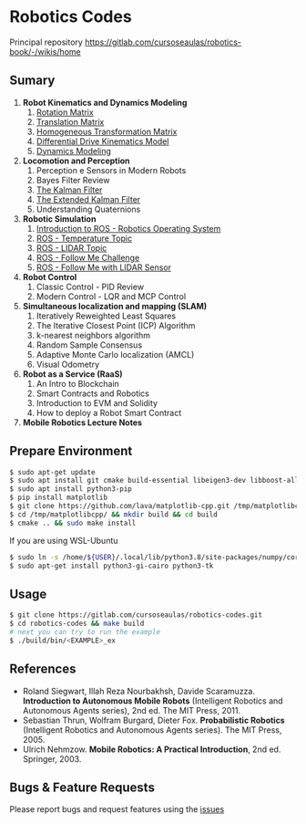 # Robotics Codes

Principal repository https://gitlab.com/cursoseaulas/robotics-book/-/wikis/home

## Sumary

1. **Robot Kinematics and Dynamics Modeling**
	1. [Rotation Matrix](src/examples/1/rotation_ex.cpp)
	1. [Translation Matrix](src/examples/1/translation_ex.cpp)
	1. [Homogeneous Transformation Matrix](src/examples/1/hTransformation_ex.cpp)
	1. [Differential Drive Kinematics Model](src/examples/1/diff_drive_Kinematics_ex.cpp)
	1. [Dynamics Modeling](src/examples/1/dc_motor_ex.cpp)
1. **Locomotion and Perception**
	1. Perception e Sensors in Modern Robots
	1. Bayes Filter Review
	1. [The Kalman Filter](https://gitlab.com/jeferson.lima/kalman-filter)
	1. [The Extended Kalman Filter](https://gitlab.com/jeferson.lima/kalman-filter)
	1. Understanding Quaternions
1. **Robotic Simulation**
	1. [Introduction to ROS - Robotics Operating System](src/examples/3/README.md)
	1. [ROS - Temperature Topic](src/examples/3/example_ws/src/temperature_sensor)
	1. [ROS - LIDAR Topic](src/examples/3/example_ws/src/lidar_sensor)
	1. [ROS - Follow Me Challenge](src/examples/3/challenge1_ws/src/follow_me)
	1. [ROS - Follow Me with LIDAR Sensor](src/examples/3/challenge2_ws/src/follow_me_plusplus)
1. **Robot Control**
	1. Classic Control - PID Review
	1. Modern Control - LQR and MCP Control
1. **Simultaneous localization and mapping (SLAM)**
	1. Iteratively Reweighted Least Squares
	1. The Iterative Closest Point (ICP) Algorithm
	1. k-nearest neighbors algorithm
	1. Random Sample Consensus
	1. Adaptive Monte Carlo localization (AMCL)
	1. Visual Odometry
1. **Robot as a Service (RaaS)**
	1. An Intro to Blockchain
	1. Smart Contracts and Robotics
	1. Introduction to EVM and Solidity
	1. How to deploy a Robot Smart Contract
1. **Mobile Robotics Lecture Notes**

## Prepare Environment

```bash
$ sudo apt-get update 
$ sudo apt install git cmake build-essential libeigen3-dev libboost-all-dev -y
$ sudo apt install python3-pip
$ pip install matplotlib
$ git clone https://github.com/lava/matplotlib-cpp.git /tmp/matplotlibcpp
$ cd /tmp/matplotlibcpp/ && mkdir build && cd build
$ cmake .. && sudo make install
```
If you are using WSL-Ubuntu

```bash
$ sudo ln -s /home/${USER}/.local/lib/python3.8/site-packages/numpy/core/include/numpy /usr/include/numpy
$ sudo apt-get install python3-gi-cairo python3-tk
```

## Usage

```bash
$ git clone https://gitlab.com/cursoseaulas/robotics-codes.git
$ cd robotics-codes && make build
# next you can try to run the example
$ ./build/bin/<EXAMPLE>_ex
```

## References

* Roland Siegwart, Illah Reza Nourbakhsh, Davide Scaramuzza. **Introduction to Autonomous Mobile Robots** (Intelligent Robotics and Autonomous Agents series), 2nd ed. The MIT Press, 2011.
* Sebastian Thrun, Wolfram Burgard, Dieter Fox. **Probabilistic Robotics** (Intelligent Robotics and Autonomous Agents series). The MIT Press, 2005.
* Ulrich Nehmzow. **Mobile Robotics: A Practical Introduction**, 2nd ed. Springer, 2003.

## Bugs & Feature Requests

Please report bugs and request features using the [issues](https://gitlab.com/cursoseaulas/robotics-codes/-/issues)

